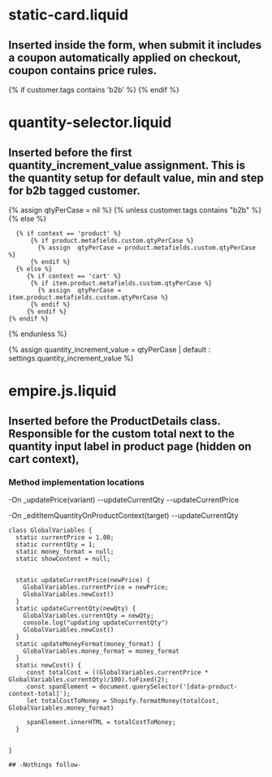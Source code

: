 
# static-card.liquid
## Inserted inside the form, when submit it includes a coupon automatically applied on checkout, coupon contains price rules.
{% if customer.tags contains 'b2b' %}
  <input type="hidden" name="discount" value="b2b">
{% endif %}

# quantity-selector.liquid
## Inserted before the first quantity_increment_value assignment. This is the quantity setup for default value, min and step for b2b tagged customer.

{% assign qtyPerCase = nil %}
{% unless  customer.tags contains "b2b" %}
     <script>
          console.log("is not b2b ")
      </script>
    {% else %}

      {% if context == 'product' %}
          {% if product.metafields.custom.qtyPerCase %}
            {% assign  qtyPerCase = product.metafields.custom.qtyPerCase %}
          {% endif %}
      {% else %}
         {% if context == 'cart' %}
          {% if item.product.metafields.custom.qtyPerCase %}
            {% assign  qtyPerCase = item.product.metafields.custom.qtyPerCase %}
          {% endif %}
         {% endif %}
    {% endif %}
  
{% endunless %}

{% assign quantity_increment_value =  qtyPerCase | default  : settings.quantity_increment_value %}

# empire.js.liquid
## Inserted before the ProductDetails class. Responsible for the custom total next to the quantity input label in product page (hidden on cart context), 
### Method implementation locations
-On _updatePrice(variant) 
--updateCurrentQty
--updateCurrentPrice

-On _editItemQuantityOnProductContext(target)
--updateCurrentQty

    class GlobalVariables {
      static currentPrice = 1.00;
      static currentQty = 1;
      static money_format = null;
      static showContent = null;
      
    
      static updateCurrentPrice(newPrice) {
        GlobalVariables.currentPrice = newPrice;
        GlobalVariables.newCost()
      }
      static updateCurrentQty(newQty) {
        GlobalVariables.currentQty = newQty;
        console.log("updating updateCurrentQty")
        GlobalVariables.newCost()
      }
      static updateMoneyFormat(money_format) {
        GlobalVariables.money_format = money_format
      }
      static newCost() {
         const totalCost = ((GlobalVariables.currentPrice * GlobalVariables.currentQty)/100).toFixed(2);  
         const spanElement = document.querySelector('[data-product-context-total]');
         let totalCostToMoney = Shopify.formatMoney(totalCost, GlobalVariables.money_format)
       
         spanElement.innerHTML = totalCostToMoney;
      }
      
      
    }

    ## -Nothings follow-